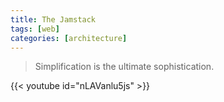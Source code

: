 ```yaml
---
title: The Jamstack
tags: [web]
categories: [architecture]
---
```


> Simplification is the ultimate sophistication.

{{< youtube id="nLAVanlu5js" >}}
